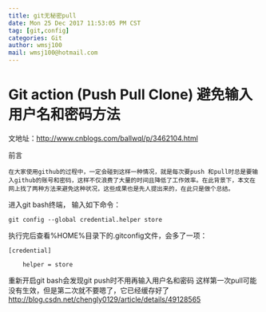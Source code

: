 ```yaml
---
title: git无秘密pull
date: Mon 25 Dec 2017 11:53:05 PM CST
tag: [git,config]
categories: Git
author: wmsj100
mail: wmsj100@hotmail.com
---
```


# Git action (Push Pull Clone) 避免输入用户名和密码方法

文地址：http://www.cnblogs.com/ballwql/p/3462104.html

前言

    在大家使用github的过程中，一定会碰到这样一种情况，就是每次要push 和pull时总是要输入github的账号和密码，这样不仅浪费了大量的时间且降低了工作效率。在此背景下，本文在网上找了两种方法来避免这种状况，这些成果也是先人提出来的，在此只是做个总结。

进入git bash终端， 输入如下命令：

    git config --global credential.helper store

执行完后查看%HOME%目录下的.gitconfig文件，会多了一项：

    [credential]

        helper = store

重新开启git bash会发现git push时不用再输入用户名和密码
这样第一次pull可能没有生效，但是第二次就不要嗯了，它已经缓存好了
http://blog.csdn.net/chengly0129/article/details/49128565
